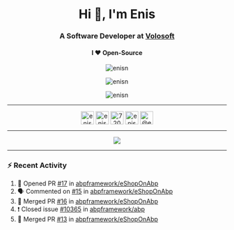 <h1 align="center">Hi 👋, I'm Enis</h1>
<h3 align="center">A Software Developer at <a href="https://volosoft.com/">Volosoft</a></h3>

<h4 align="center"> I ❤ Open-Source</h4>

<p align="center"> <img src="https://komarev.com/ghpvc/?username=enisn" alt="enisn" /> </p>

<p align="center">
<img src="https://github-readme-stats.vercel.app/api/top-langs/?username=enisn&layout=compact" alt="enisn" />
</p>

<p align="center">
<img src="https://github-readme-stats.vercel.app/api?username=enisn&show_icons=true&count_private=true" alt="enisn" />
</p>

<hr />

<p align="center">
<a href="https://dev.to/enisn" target="blank"><img align="center" src="https://cdn.jsdelivr.net/npm/simple-icons@3.0.1/icons/dev-dot-to.svg" alt="enisn" height="30" width="30" /></a>
<a href="https://twitter.com/enisnecipoglu" target="blank"><img align="center" src="https://cdn.jsdelivr.net/npm/simple-icons@3.0.1/icons/twitter.svg" alt="enisnecipoglu" height="30" width="30" /></a>
<a href="https://stackoverflow.com/users/7200126" target="blank"><img align="center" src="https://cdn.jsdelivr.net/npm/simple-icons@3.0.1/icons/stackoverflow.svg" alt="7200126" height="30" width="30" /></a>
<a href="https://instagram.com/enisnecipoglu" target="blank"><img align="center" src="https://cdn.jsdelivr.net/npm/simple-icons@3.0.1/icons/instagram.svg" alt="enisnecipoglu" height="30" width="30" /></a>
<a href="https://medium.com/@enis.necipoglu" target="blank"><img align="center" src="https://cdn.jsdelivr.net/npm/simple-icons@3.0.1/icons/medium.svg" alt="@enis.necipoglu" height="30" width="30" /></a>
</p>

<hr />

<p align="center">
  <a href="https://spotify-github-profile.vercel.app/api/view?uid=enis.necipoglu&redirect=true">
    <img src="https://spotify-github-profile.vercel.app/api/view?uid=enis.necipoglu&cover_image=true&theme=default" />
  </a>
</p>
<hr />

### :zap: Recent Activity

<!--START_SECTION:activity-->
1. 💪 Opened PR [#17](https://github.com/abpframework/eShopOnAbp/pull/17) in [abpframework/eShopOnAbp](https://github.com/abpframework/eShopOnAbp)
2. 🗣 Commented on [#15](https://github.com/abpframework/eShopOnAbp/issues/15) in [abpframework/eShopOnAbp](https://github.com/abpframework/eShopOnAbp)
3. 🎉 Merged PR [#16](https://github.com/abpframework/eShopOnAbp/pull/16) in [abpframework/eShopOnAbp](https://github.com/abpframework/eShopOnAbp)
4. ❗️ Closed issue [#10365](https://github.com/abpframework/abp/issues/10365) in [abpframework/abp](https://github.com/abpframework/abp)
5. 🎉 Merged PR [#13](https://github.com/abpframework/eShopOnAbp/pull/13) in [abpframework/eShopOnAbp](https://github.com/abpframework/eShopOnAbp)
<!--END_SECTION:activity-->
